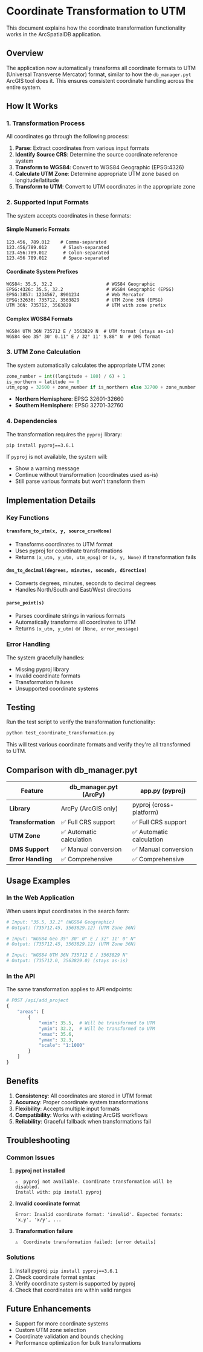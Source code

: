 # Coordinate Transformation to UTM

This document explains how the coordinate transformation functionality works in the ArcSpatialDB application.

## Overview

The application now automatically transforms all coordinate formats to UTM (Universal Transverse Mercator) format, similar to how the `db_manager.pyt` ArcGIS tool does it. This ensures consistent coordinate handling across the entire system.

## How It Works

### 1. **Transformation Process**

All coordinates go through the following process:

1. **Parse**: Extract coordinates from various input formats
2. **Identify Source CRS**: Determine the source coordinate reference system
3. **Transform to WGS84**: Convert to WGS84 Geographic (EPSG:4326)
4. **Calculate UTM Zone**: Determine appropriate UTM zone based on longitude/latitude
5. **Transform to UTM**: Convert to UTM coordinates in the appropriate zone

### 2. **Supported Input Formats**

The system accepts coordinates in these formats:

#### **Simple Numeric Formats**
```
123.456, 789.012    # Comma-separated
123.456/789.012      # Slash-separated
123.456:789.012      # Colon-separated
123.456 789.012      # Space-separated
```

#### **Coordinate System Prefixes**
```
WGS84: 35.5, 32.2                    # WGS84 Geographic
EPSG:4326: 35.5, 32.2                # WGS84 Geographic (EPSG)
EPSG:3857: 1234567, 8901234          # Web Mercator
EPSG:32636: 735712, 3563829          # UTM Zone 36N (EPSG)
UTM 36N: 735712, 3563829             # UTM with zone prefix
```

#### **Complex WGS84 Formats**
```
WGS84 UTM 36N 735712 E / 3563829 N  # UTM format (stays as-is)
WGS84 Geo 35° 30' 0.11" E / 32° 11' 9.88" N  # DMS format
```

### 3. **UTM Zone Calculation**

The system automatically calculates the appropriate UTM zone:

```python
zone_number = int((longitude + 180) / 6) + 1
is_northern = latitude >= 0
utm_epsg = 32600 + zone_number if is_northern else 32700 + zone_number
```

- **Northern Hemisphere**: EPSG 32601-32660
- **Southern Hemisphere**: EPSG 32701-32760

### 4. **Dependencies**

The transformation requires the `pyproj` library:

```bash
pip install pyproj==3.6.1
```

If `pyproj` is not available, the system will:
- Show a warning message
- Continue without transformation (coordinates used as-is)
- Still parse various formats but won't transform them

## Implementation Details

### **Key Functions**

#### `transform_to_utm(x, y, source_crs=None)`
- Transforms coordinates to UTM format
- Uses pyproj for coordinate transformations
- Returns `(x_utm, y_utm, utm_epsg)` or `(x, y, None)` if transformation fails

#### `dms_to_decimal(degrees, minutes, seconds, direction)`
- Converts degrees, minutes, seconds to decimal degrees
- Handles North/South and East/West directions

#### `parse_point(s)`
- Parses coordinate strings in various formats
- Automatically transforms all coordinates to UTM
- Returns `(x_utm, y_utm)` or `(None, error_message)`

### **Error Handling**

The system gracefully handles:
- Missing pyproj library
- Invalid coordinate formats
- Transformation failures
- Unsupported coordinate systems

## Testing

Run the test script to verify the transformation functionality:

```bash
python test_coordinate_transformation.py
```

This will test various coordinate formats and verify they're all transformed to UTM.

## Comparison with db_manager.pyt

| Feature | db_manager.pyt (ArcPy) | app.py (pyproj) |
|---------|------------------------|------------------|
| **Library** | ArcPy (ArcGIS only) | pyproj (cross-platform) |
| **Transformation** | ✅ Full CRS support | ✅ Full CRS support |
| **UTM Zone** | ✅ Automatic calculation | ✅ Automatic calculation |
| **DMS Support** | ✅ Manual conversion | ✅ Manual conversion |
| **Error Handling** | ✅ Comprehensive | ✅ Comprehensive |

## Usage Examples

### **In the Web Application**

When users input coordinates in the search form:

```python
# Input: "35.5, 32.2" (WGS84 Geographic)
# Output: (735712.45, 3563829.12) (UTM Zone 36N)

# Input: "WGS84 Geo 35° 30' 0" E / 32° 11' 0" N"
# Output: (735712.45, 3563829.12) (UTM Zone 36N)

# Input: "WGS84 UTM 36N 735712 E / 3563829 N"
# Output: (735712.0, 3563829.0) (stays as-is)
```

### **In the API**

The same transformation applies to API endpoints:

```python
# POST /api/add_project
{
    "areas": [
        {
            "xmin": 35.5,  # Will be transformed to UTM
            "ymin": 32.2,  # Will be transformed to UTM
            "xmax": 35.6,
            "ymax": 32.3,
            "scale": "1:1000"
        }
    ]
}
```

## Benefits

1. **Consistency**: All coordinates are stored in UTM format
2. **Accuracy**: Proper coordinate system transformations
3. **Flexibility**: Accepts multiple input formats
4. **Compatibility**: Works with existing ArcGIS workflows
5. **Reliability**: Graceful fallback when transformations fail

## Troubleshooting

### **Common Issues**

1. **pyproj not installed**
   ```
   ⚠️  pyproj not available. Coordinate transformation will be disabled.
   Install with: pip install pyproj
   ```

2. **Invalid coordinate format**
   ```
   Error: Invalid coordinate format: 'invalid'. Expected formats: 'x,y', 'x/y', ...
   ```

3. **Transformation failure**
   ```
   ⚠️  Coordinate transformation failed: [error details]
   ```

### **Solutions**

1. Install pyproj: `pip install pyproj==3.6.1`
2. Check coordinate format syntax
3. Verify coordinate system is supported by pyproj
4. Check that coordinates are within valid ranges

## Future Enhancements

- Support for more coordinate systems
- Custom UTM zone selection
- Coordinate validation and bounds checking
- Performance optimization for bulk transformations 